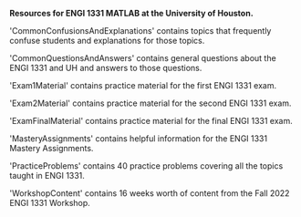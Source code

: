 **Resources for ENGI 1331 MATLAB at the University of Houston.**

'CommonConfusionsAndExplanations' contains topics that frequently confuse students and explanations for those topics.

'CommonQuestionsAndAnswers' contains general questions about the ENGI 1331 and UH and answers to those questions.

'Exam1Material' contains practice material for the first ENGI 1331 exam.

'Exam2Material' contains practice material for the second ENGI 1331 exam.

'ExamFinalMaterial' contains practice material for the final ENGI 1331 exam.

'MasteryAssignments' contains helpful information for the ENGI 1331 Mastery Assignments.

'PracticeProblems' contains 40 practice problems covering all the topics taught in ENGI 1331.

'WorkshopContent' contains 16 weeks worth of content from the Fall 2022 ENGI 1331 Workshop.
